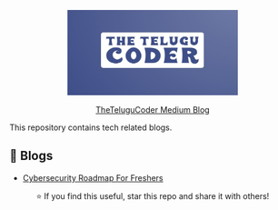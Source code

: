 <p align="center">
  <img src="images/thetelugucoder.jpg" width="300" height="150">
</p>

<p align="center">
  <a href="https://medium.com/@thetelugucoder41">TheTeluguCoder Medium Blog</a>
</p>

This repository contains tech related blogs.

## 📌 Blogs

- [Cybersecurity Roadmap For Freshers](https://medium.com/@thetelugucoder41/kickstarting-your-cybersecurity-career-why-you-should-learn-both-offensive-and-defensive-security-85a9d6a91806)




  
<p align="center">
  ⭐ If you find this useful, star this repo and share it with others!
</p>

